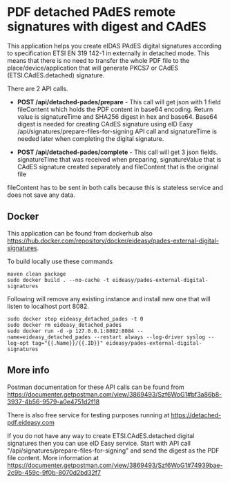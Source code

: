 # PDF detached PAdES remote signatures with digest and CAdES

This application helps you create eIDAS PAdES digital signatures according to specification ETSI EN 319 142-1 in externally in detached mode.
This means that there is no need to transfer the whole PDF file to the place/device/application that will generate PKCS7 or CAdES (ETSI.CAdES.detached) signature.

There are 2 API calls.

- **POST /api/detached-pades/prepare** - This call will get json with 1 field fileContent which holds the PDF content in base64 encoding.
  Return value is signatureTime and SHA256 digest in hex and base64. Base64 digest is needed for creating CAdES signature using eID Easy /api/signatures/prepare-files-for-signing API call and signatureTime is needed later when completing the digital signature.

- **POST /api/detached-pades/complete** - This call will get 3 json fields. signatureTime that was received when preparing, signatureValue that is CAdES signature created separately and fileContent that is the original file

fileContent has to be sent in both calls because this is stateless service and does not save any data.

## Docker

This application can be found from dockerhub also https://hub.docker.com/repository/docker/eideasy/pades-external-digital-signatures.

To build locally use these commands
```
maven clean package
sudo docker build . --no-cache -t eideasy/pades-external-digital-signatures 
```

Following will remove any existing instance and install new one that will listen to localhost port 8082. 
```
sudo docker stop eideasy_detached_pades -t 0
sudo docker rm eideasy_detached_pades
sudo docker run -d -p 127.0.0.1:8082:8084 --name=eideasy_detached_pades --restart always --log-driver syslog --log-opt tag="{{.Name}}/{{.ID}}" eideasy/pades-external-digital-signatures
```
## More info

Postman documentation for these API calls can be found from https://documenter.getpostman.com/view/3869493/Szf6WoG1#bf3a86b8-3937-4b56-9579-a0e4751d2f18

There is also free service for testing purposes running at https://detached-pdf.eideasy.com

If you do not have any way to create ETSI.CAdES.detached digital signatures then you can use eID Easy service. Start with API call "/api/signatures/prepare-files-for-signing" and send the digest as the PDF file content. More information at https://documenter.getpostman.com/view/3869493/Szf6WoG1#74939bae-2c9b-459c-9f0b-8070d2bd32f7

